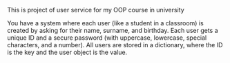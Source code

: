 This is project of user service for my OOP course in university

 You have a system where each user (like a student in a classroom) is created by asking for their name, surname, and birthday. Each user gets a unique ID and a secure password (with uppercase, lowercase, special characters, and a number). All users are stored in a dictionary, where the ID is the key and the user object is the value.